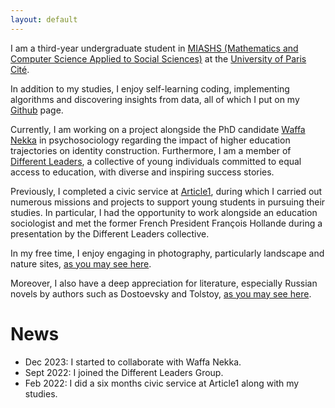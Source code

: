 ```yaml
---
layout: default
---
```


I am a third-year undergraduate student in [MIASHS (Mathematics and Computer Science Applied to Social Sciences)](https://licence.math.univ-paris-diderot.fr/formations/miashs/) at the [University of Paris Cité](https://u-paris.fr). 
 

In addition to my studies, I enjoy self-learning coding, implementing algorithms and discovering insights from data, all of which I put on my [Github](https://github.com/Sarah-Zenati) page. 

Currently, I am working on a project alongside the PhD candidate [Waffa Nekka](https://www.linkedin.com/in/waffane/) in psychosociology regarding the impact of higher education trajectories on identity construction.
Furthermore, I am a member of [Different Leaders](https://www.different-leaders.com), a collective of young individuals committed to equal access to education, with diverse and inspiring success stories. 

Previously, I completed a civic service at [Article1](https://article-1.eu), during which I carried out numerous missions and projects to support young students in pursuing their studies. In particular, I had the opportunity to work alongside an education sociologist and met the former French President François Hollande during a presentation by the Different Leaders collective.

In my free time, I enjoy engaging in photography, particularly landscape and nature sites, [as you may see here](./another-page.html).

Moreover, I also have a deep appreciation for literature, especially Russian novels by authors such as Dostoevsky and Tolstoy, [as you may see here](./another-page2.html).

# News

* Dec 2023: I started to collaborate with Waffa Nekka.
* Sept 2022: I joined the Different Leaders Group.
* Feb 2022: I did a six months civic service at Article1 along with my studies.